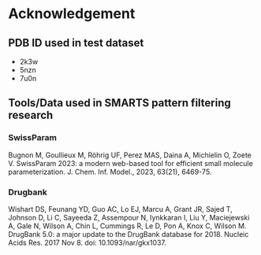 # Acknowledgement

## PDB ID used in test dataset

- 2k3w
- 5nzn
- 7u0n

## Tools/Data used in SMARTS pattern filtering research

### SwissParam
Bugnon M, Goullieux M, Röhrig UF, Perez MAS, Daina A, Michielin O, Zoete V. SwissParam 2023: a modern web-based tool for efficient small molecule parameterization. J. Chem. Inf. Model., 2023, 63(21), 6469-75.

### Drugbank
Wishart DS, Feunang YD, Guo AC, Lo EJ, Marcu A, Grant JR, Sajed T, Johnson D, Li C, Sayeeda Z, Assempour N, Iynkkaran I, Liu Y, Maciejewski A, Gale N, Wilson A, Chin L, Cummings R, Le D, Pon A, Knox C, Wilson M. DrugBank 5.0: a major update to the DrugBank database for 2018. Nucleic Acids Res. 2017 Nov 8. doi: 10.1093/nar/gkx1037.
